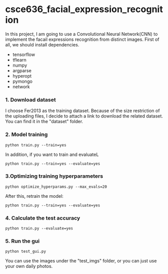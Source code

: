 # csce636_facial_expression_recognition
In this project, I am going to use a Convolutional Neural Network(CNN) to implement the facail expressions recognition from distinct images. First of all, we should install dependencies.
* tensorflow
* tflearn
* numpy
* argparse
* hyperopt
* pymongo
* network

### 1. Download dataset
I choose Fer2013 as the training dataset. Because of the size restriction of the uploading files, I decide to attach a link to download the related dataset. You can find it in the "dataset" folder.

### 2. Model training
```
python train.py --train=yes
```
In addition, if you want to train and evaluateL
```
python train.py --train=yes --evaluate=yes
```
### 3.Optimizing training hyperparameters
```
python optimize_hyperparams.py --max_evals=20
```
After this, retrain the model:
```
python train.py --train=yes --evaluate=yes
```
### 4. Calculate the test accuracy
```
python train.py --evaluate=yes
```
### 5. Run the gui
```
python test_gui.py
```
You can use the images under the "test_imgs" folder, or you can just use your own daily photos.
